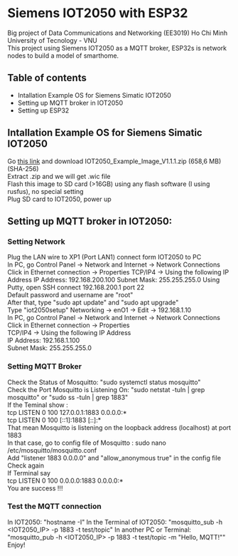 # Siemens IOT2050 with ESP32
Big project of Data Communications and Networking (EE3019) Ho Chi Minh University of Tecnology - VNU  
This project using Siemens IOT2050 as a MQTT broker, ESP32s is network nodes to build a model of smarthome.
## Table of contents
- Intallation Example OS for Siemens Simatic IOT2050
- Setting up MQTT broker in IOT2050
- Setting up ESP32
## Intallation Example OS for Siemens Simatic IOT2050
Go [this link](https://support.industry.siemens.com/cs/document/109741799/downloads-for-simatic-iot20x0?dti=0&lc=en-VN) and download IOT2050_Example_Image_V1.1.1.zip (658,6 MB)(SHA-256)  
Extract .zip and we will get .wic file  
Flash this image to SD card (>16GB) using any flash software (I using rusfus), no special setting  
Plug SD card to IOT2050, power up  
## Setting up MQTT broker in IOT2050:
### Setting Network
Plug the LAN wire to XP1 (Port LAN1) connect form IOT2050 to PC  
In PC, go Control Panel -> Network and Internet -> Network Connections
Click in Ethernet connection -> Properties
TCP/IP4 -> Using the following IP Address
IP Address: 192.168.200.100
Subnet Mask: 255.255.255.0
Using Putty, open SSH connect 192.168.200.1 port 22  
Default password and username are "root"  
After that, type "sudo apt update" and "sudo apt upgrade"  
Type "iot2050setup"
Networking -> enO1 -> Edit -> 192.168.1.10  
In PC, go Control Panel -> Network and Internet -> Network Connections  
Click in Ethernet connection -> Properties  
TCP/IP4 -> Using the following IP Address  
IP Address: 192.168.1.100  
Subnet Mask: 255.255.255.0  
### Setting MQTT Broker  
Check the Status of Mosquitto: "sudo systemctl status mosquitto"  
Check the Port Mosquitto is Listening On: "sudo netstat -tuln | grep mosquitto" or "sudo ss -tuln | grep 1883"  
If the Teminal show :  
tcp   LISTEN 0      100             127.0.0.1:1883      0.0.0.0:*    
tcp   LISTEN 0      100                 [::1]:1883         [::]:*    
That mean Mosquitto is listening on the loopback address (localhost) at port 1883  
In that case, go to config file of Mosquitto : sudo nano /etc/mosquitto/mosquitto.conf  
Add "listener 1883 0.0.0.0" and "allow_anonymous true" in the config file  
Check again  
If Terminal say  
tcp   LISTEN 0      100               0.0.0.0:1883      0.0.0.0:*  
You are success !!!
### Test the MQTT connection
In IOT2050: "hostname -I"
In the Terminal of IOT2050: "mosquitto_sub -h <IOT2050_IP> -p 1883 -t test/topic"
In another PC or Terminal: "mosquitto_pub -h <IOT2050_IP> -p 1883 -t test/topic -m "Hello, MQTT!""
Enjoy!

